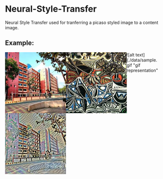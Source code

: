 # Neural-Style-Transfer
Neural Style Transfer used for tranferring a picaso styled image to a content image.

## Example:
<img align="left" width="200" height="200" src='./data/contents/cimg.jpg'>
<img align="left" width="200" height="200" src='./data/styles/simg.jpg'>
<img align="left" width="200" height="200" src='./data/sample12.jpg'>



![alt text](./data/sample.gif "gif representation"
